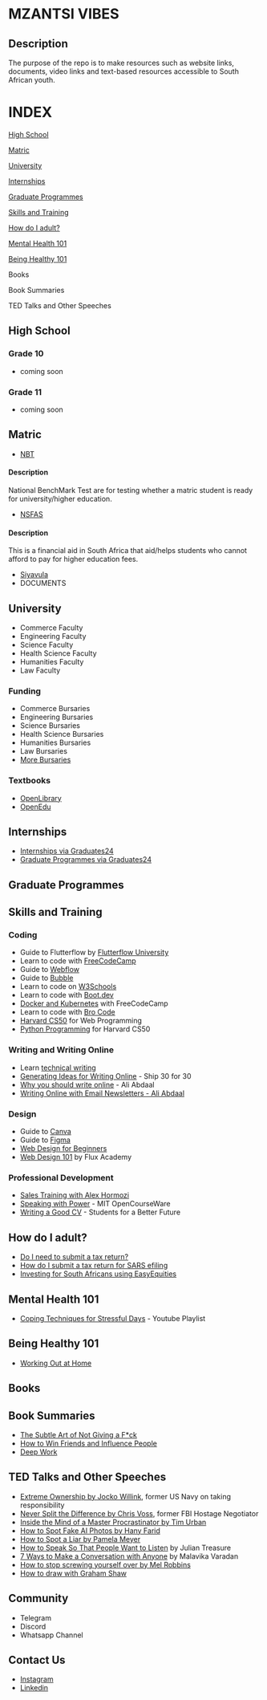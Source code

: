 MZANTSI VIBES
=============

Description
-----------

The purpose of the repo is to make resources such as website links, documents, video links and text-based resources accessible to South African youth.

  

INDEX
=====

[High School](#high_school)

[Matric](#matric)

[University](#university)

[Internships](#internships)

[Graduate Programmes](#grad_programmes)

[Skills and Training](#training)

[How do I adult?](#adult)

[Mental Health 101](#mental_health)

[Being Healthy 101](#healthy)

Books

Book Summaries

TED Talks and Other Speeches

  

High School
-----------

### Grade 10

*   coming soon

### Grade 11

*   coming soon

Matric
------

*   [NBT](https://www.nbt.ac.za/)

#### Description

National BenchMark Test are for testing whether a matric student is ready for university/higher education.

  

*   [NSFAS](https://my.nsfas.org.za/)

#### Description

This is a financial aid in South Africa that aid/helps students who cannot afford to pay for higher education fees.

  

*   [Siyavula](https://www.siyavula.com/)
*   DOCUMENTS

University
----------

*   Commerce Faculty
*   Engineering Faculty
*   Science Faculty
*   Health Science Faculty
*   Humanities Faculty
*   Law Faculty

### Funding

*   Commerce Bursaries
*   Engineering Bursaries
*   Science Bursaries
*   Health Science Bursaries
*   Humanities Bursaries
*   Law Bursaries
*   [More Bursaries](https://www.zabursaries.co.za/)

### Textbooks

*   [OpenLibrary](https://openlibrary.org/subjects/textbooks)
*   [OpenEdu](https://open.umn.edu/opentextbooks)

Internships
-----------

*   [Internships via Graduates24](https://www.graduates24.com/internshipprogrammes)
*   [Graduate Programmes via Graduates24](https://www.graduates24.com/graduate_programmes)

Graduate Programmes
-------------------

Skills and Training
-------------------

### Coding

*   Guide to Flutterflow by [Flutterflow University](https://youtube.com/playlist?list=PLsUp7t2vRqx-xMe6gucpfjeDgIj0tJRIm&si=vAqfU9PUADPBjnA0)
*   Learn to code with [FreeCodeCamp](https://www.freecodecamp.org/)
*   Guide to [Webflow](https://university.webflow.com/courses/getting-started-with-webflow)
*   Guide to [Bubble](https://build.airdev.co/bootcamp_dashboard)
*   Learn to code on [W3Schools](https://www.w3schools.com/)
*   Learn to code with [Boot.dev](https://www.youtube.com/playlist?list=PLw1W1TeNPmy5psU4VrWYVu3j1frw30m9I)
*   [Docker and Kubernetes](https://youtu.be/kTp5xUtcalw?si=_QHM-DLFYW4HGgMI) with FreeCodeCamp
*   Learn to code with [Bro Code](https://www.youtube.com/@BroCodez)
*   [Harvard CS50](https://youtu.be/vzGllw18DkA?si=Sha2l_XbL84zBEYH) for Web Programming
*   [Python Programming](https://youtu.be/nLRL_NcnK-4?si=n-n-e2nVRJtRtIxn) for Harvard CS50

### Writing and Writing Online

*   Learn [technical writing](https://youtu.be/vT5pcc30Ffw?si=xfDq5bKKn0D3IoRc)
*   [Generating Ideas for Writing Online](https://youtu.be/iH5V9y82jHE?si=RRhXMNVpoWtcIiir) - Ship 30 for 30
*   [Why you should write online](https://www.youtube.com/watch?v=vyVpRiqOvt4) - Ali Abdaal
*   [Writing Online with Email Newsletters - Ali Abdaal](https://youtu.be/ozWseKZV6Ac?si=Ipxhg8MFdGJ5vjcK)

### Design

*   Guide to [Canva](https://youtu.be/Llnmf5BXLBA?si=6qxv76SEU3pfGfia)
*   Guide to [Figma](https://youtu.be/HoKD1qIcchQ?si=GHdv7tTvHCmmR1BU)
*   [Web Design for Beginners](https://youtu.be/B-ytMSuwbf8?si=jCbuxnSjO-MaAv1H)
*   [Web Design 101](https://youtu.be/j6Ule7GXaRs?si=RRVoyMKX_9iDYgEI) by Flux Academy

### Professional Development

*   [Sales Training with Alex Hormozi](https://youtu.be/NcD2t9qt-fM?si=nfQ_V-ghCTtVVQYO)
*   [Speaking with Power](https://youtu.be/Unzc731iCUY?si=ax3k10qM0bm0TVPS) - MIT OpenCourseWare
*   [Writing a Good CV](https://youtu.be/AEbvoIQHOXw?si=C-QpMjQn3Z-oEw2I) - Students for a Better Future

How do I adult?
---------------

*   [Do I need to submit a tax return?](https://www.sars.gov.za/types-of-tax/personal-income-tax/do-you-need-to-submit-a-return/)
*   [How do I submit a tax return for SARS efiling](https://youtu.be/p0RsKsiJyAc?si=1bmx2I7rGYuSj8NO)
*   [Investing for South Africans using EasyEquities](https://youtu.be/luh3jEqy4HI?si=dczWk3LISPvCbTKv)

Mental Health 101
-----------------

*   [Coping Techniques for Stressful Days](https://www.youtube.com/playlist?list=PLbpi6ZahtOH6bljmu-_jyG-Th3NH-vqcB) - Youtube Playlist

Being Healthy 101
-----------------

*   [Working Out at Home](https://www.youtube.com/playlist?list=PLbpi6ZahtOH4OqtS9rvYW_jf-agPEMEsP)

  

Books
-----

  

Book Summaries
--------------

*   [The Subtle Art of Not Giving a F\*ck](https://youtu.be/lz8sUiXAnbs?si=P886_YGBRrDj32QQ)
*   [How to Win Friends and Influence People](https://youtu.be/Xo2Q4PQqqWU?si=vjthkL6YCmrVOD6Y)
*   [Deep Work](https://youtu.be/xJYlhhT7hyE?si=fsBDrQVuDIv3R8lz)

TED Talks and Other Speeches
----------------------------

*   [Extreme Ownership by Jocko Willink](https://youtu.be/ljqra3BcqWM?si=k85ss4qBjXqNMjTY), former US Navy on taking responsibility
*   [Never Split the Difference by Chris Voss](https://youtu.be/MjhDkNmtjy0?si=xVoCH4w0VuXIEZPe), former FBI Hostage Negotiator
*   [Inside the Mind of a Master Procrastinator by Tim Urban](https://youtu.be/arj7oStGLkU?si=pUQPmT-Zy0raB_z5)
*   [How to Spot Fake AI Photos by Hany Farid](https://youtu.be/q5_PrTvNypY?si=B7TIOcBGg-WshxF2)
*   [How to Spot a Liar by Pamela Meyer](https://youtu.be/P_6vDLq64gE?si=Zkcfl_D3e7z88nzS)
*   [How to Speak So That People Want to Listen](https://youtu.be/eIho2S0ZahI?si=SLbm7Skl9pDW6UhB) by Julian Treasure
*   [7 Ways to Make a Conversation with Anyone](https://youtu.be/F4Zu5ZZAG7I?si=xfTFr6pJ-OKCtkcb) by Malavika Varadan
*   [How to stop screwing yourself over by Mel Robbins](https://youtu.be/Lp7E973zozc?si=DpcygzjBElf2ogv5)
*   [How to draw with Graham Shaw](https://youtu.be/7TXEZ4tP06c?si=0xyIIwhhr3tHNW4p)

  

Community
---------

*   Telegram
*   Discord
*   Whatsapp Channel

Contact Us
----------

*   [Instagram](https://www.instagram.com/mzantsivibes/)
*   [Linkedin](https://www.linkedin.com/company/mzantsi-vibes/)